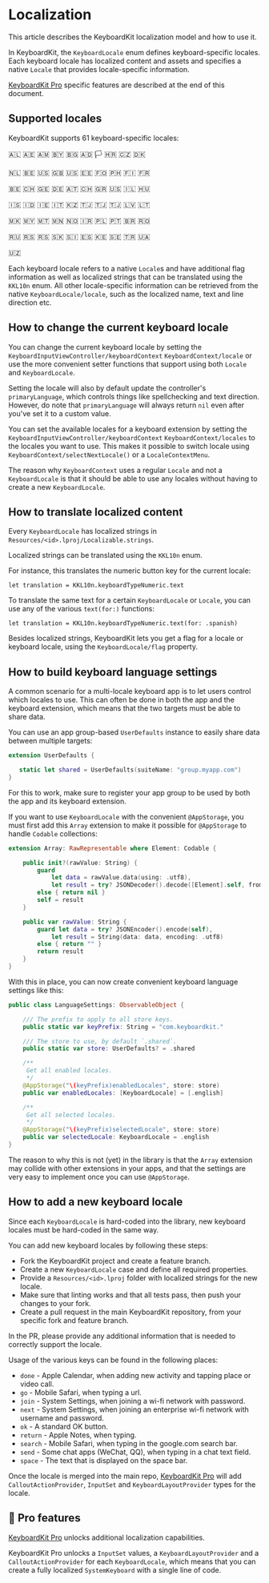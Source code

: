 # Localization

This article describes the KeyboardKit localization model and how to use it.

In KeyboardKit, the ``KeyboardLocale`` enum defines keyboard-specific locales. Each keyboard locale has localized content and assets and specifies a native `Locale` that provides locale-specific information.

[KeyboardKit Pro][Pro] specific features are described at the end of this document.



## Supported locales

KeyboardKit supports 61 keyboard-specific locales:

🇦🇱 🇦🇪 🇦🇲 🇧🇾 🇧🇬 🇦🇩 🏳️ 🇭🇷 🇨🇿 🇩🇰 <br />

🇳🇱 🇧🇪 🇺🇸 🇬🇧 🇺🇸 🇪🇪 🇫🇴 🇵🇭 🇫🇮 🇫🇷 <br />

🇧🇪 🇨🇭 🇬🇪 🇩🇪 🇦🇹 🇨🇭 🇬🇷 🇺🇸 🇮🇱 🇭🇺 <br />

🇮🇸 🇮🇩 🇮🇪 🇮🇹 🇰🇿 🇹🇯 🇹🇯 🇹🇯 🇱🇻 🇱🇹 <br />

🇲🇰 🇲🇾 🇲🇹 🇲🇳 🇳🇴 🇮🇷 🇵🇱 🇵🇹 🇧🇷 🇷🇴 <br />

🇷🇺 🇷🇸 🇷🇸 🇸🇰 🇸🇮 🇪🇸 🇰🇪 🇸🇪 🇹🇷 🇺🇦 <br />

🇺🇿 <br />

Each keyboard locale refers to a native `Locale`s and have additional flag information as well as localized strings that can be translated using the ``KKL10n`` enum. All other locale-specific information can be retrieved from the native ``KeyboardLocale/locale``, such as the localized name, text and line direction etc.



## How to change the current keyboard locale 

You can change the current keyboard locale by setting the ``KeyboardInputViewController/keyboardContext`` ``KeyboardContext/locale`` or use the more convenient setter functions that support using both `Locale` and ``KeyboardLocale``. 

Setting the locale will also by default update the controller's `primaryLanguage`, which controls things like spellchecking and text direction. However, do note that `primaryLanguage` will always return `nil` even after you've set it to a custom value.

You can set the available locales for a keyboard extension by setting the ``KeyboardInputViewController/keyboardContext`` ``KeyboardContext/locales`` to the locales you want to use. This makes it possible to switch locale using ``KeyboardContext/selectNextLocale()`` or a ``LocaleContextMenu``.

The reason why ``KeyboardContext`` uses a regular `Locale` and not a ``KeyboardLocale`` is that it should be able to use any locales without having to create a new ``KeyboardLocale``.



## How to translate localized content

Every ``KeyboardLocale`` has localized strings in `Resources/<id>.lproj/Localizable.strings`. 

Localized strings can be translated using the ``KKL10n`` enum. 

For instance, this translates the numeric button key for the current locale:

```
let translation = KKL10n.keyboardTypeNumeric.text
```

To translate the same text for a certain ``KeyboardLocale`` or `Locale`, you can use any of the various `text(for:)` functions:

```
let translation = KKL10n.keyboardTypeNumeric.text(for: .spanish)
```

Besides localized strings, KeyboardKit lets you get a flag for a locale or keyboard locale, using the ``KeyboardLocale/flag`` property.



## How to build keyboard language settings

A common scenario for a multi-locale keyboard app is to let users control which locales to use. This can often be done in both the app and the keyboard extension, which means that the two targets must be able to share data.

You can use an app group-based `UserDefaults` instance to easily share data between multiple targets:

```swift
extension UserDefaults {

   static let shared = UserDefaults(suiteName: "group.myapp.com")
}
```

For this to work, make sure to register your app group to be used by both the app and its keyboard extension.

If you want to use ``KeyboardLocale`` with the convenient `@AppStorage`, you must first add this `Array` extension to make it possible for `@AppStorage` to handle `Codable` collections:

```swift
extension Array: RawRepresentable where Element: Codable {

    public init?(rawValue: String) {
        guard
            let data = rawValue.data(using: .utf8),
            let result = try? JSONDecoder().decode([Element].self, from: data)
        else { return nil }
        self = result
    }

    public var rawValue: String {
        guard let data = try? JSONEncoder().encode(self),
            let result = String(data: data, encoding: .utf8)
        else { return "" }
        return result
    }
}
```

With this in place, you can now create convenient keyboard language settings like this:

```swift
public class LanguageSettings: ObservableObject {

    /// The prefix to apply to all store keys.
    public static var keyPrefix: String = "com.keyboardkit."

    /// The store to use, by default `.shared`.
    public static var store: UserDefaults? = .shared

    /**
     Get all enabled locales.
     */
    @AppStorage("\(keyPrefix)enabledLocales", store: store)
    public var enabledLocales: [KeyboardLocale] = [.english]

    /**
     Get all selected locales.
     */
    @AppStorage("\(keyPrefix)selectedLocale", store: store)
    public var selectedLocale: KeyboardLocale = .english
}
```

The reason to why this is not (yet) in the library is that the `Array` extension may collide with other extensions in your apps, and that the settings are very easy to implement once you can use `@AppStorage`.



## How to add a new keyboard locale

Since each ``KeyboardLocale`` is hard-coded into the library, new keyboard locales must be hard-coded in the same way.

You can add new keyboard locales by following these steps:

* Fork the KeyboardKit project and create a feature branch.
* Create a new ``KeyboardLocale`` case and define all required properties.
* Provide a `Resources/<id>.lproj` folder with localized strings for the new locale.
* Make sure that linting works and that all tests pass, then push your changes to your fork. 
* Create a pull request in the main KeyboardKit repository, from your specific fork and feature branch.

In the PR, please provide any additional information that is needed to correctly support the locale.

Usage of the various keys can be found in the following places:

* `done` - Apple Calendar, when adding new activity and tapping place or video call.
* `go` - Mobile Safari, when typing a url.  
* `join` - System Settings, when joining a wi-fi network with password.
* `next` - System Settings, when joining an enterprise wi-fi network with username and password.
* `ok` - A standard OK button.
* `return` - Apple Notes, when typing.
* `search` - Mobile Safari, when typing in the google.com search bar.
* `send` - Some chat apps (WeChat, QQ), when typing in a chat text field.
* `space` - The text that is displayed on the space bar.

Once the locale is merged into the main repo, [KeyboardKit Pro][Pro] will add ``CalloutActionProvider``, ``InputSet`` and ``KeyboardLayoutProvider`` types for the locale.   



## 👑 Pro features

[KeyboardKit Pro][Pro] unlocks additional localization capabilities.

KeyboardKit Pro unlocks a ``InputSet`` values, a ``KeyboardLayoutProvider`` and a ``CalloutActionProvider`` for each ``KeyboardLocale``, which means that you can create a fully localized ``SystemKeyboard`` with a single line of code.



[Pro]: https://github.com/KeyboardKit/KeyboardKitPro
